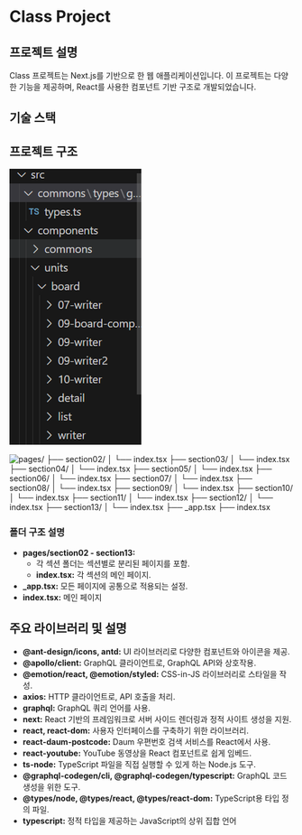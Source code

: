 # Class Project

## 프로젝트 설명
Class 프로젝트는 Next.js를 기반으로 한 웹 애플리케이션입니다. 이 프로젝트는 다양한 기능을 제공하며, React를 사용한 컴포넌트 기반 구조로 개발되었습니다.

## 기술 스택

## 프로젝트 구조
![프로젝트 구조](image-1.png)

![pages/
├── section02/
│ └── index.tsx
├── section03/
│ └── index.tsx
├── section04/
│ └── index.tsx
├── section05/
│ └── index.tsx
├── section06/
│ └── index.tsx
├── section07/
│ └── index.tsx
├── section08/
│ └── index.tsx
├── section09/
│ └── index.tsx
├── section10/
│ └── index.tsx
├── section11/
│ └── index.tsx
├── section12/
│ └── index.tsx
├── section13/
│ └── index.tsx
├── _app.tsx
├── index.tsx](image.png)

### 폴더 구조 설명
- **pages/section02 - section13:**
  - 각 섹션 폴더는 섹션별로 분리된 페이지를 포함.
  - **index.tsx:** 각 섹션의 메인 페이지.
- **_app.tsx:** 모든 페이지에 공통으로 적용되는 설정.
- **index.tsx:** 메인 페이지

## 주요 라이브러리 및 설명
- **@ant-design/icons, antd:** UI 라이브러리로 다양한 컴포넌트와 아이콘을 제공.
- **@apollo/client:** GraphQL 클라이언트로, GraphQL API와 상호작용.
- **@emotion/react, @emotion/styled:** CSS-in-JS 라이브러리로 스타일을 작성.
- **axios:** HTTP 클라이언트로, API 호출을 처리.
- **graphql:** GraphQL 쿼리 언어를 사용.
- **next:** React 기반의 프레임워크로 서버 사이드 렌더링과 정적 사이트 생성을 지원.
- **react, react-dom:** 사용자 인터페이스를 구축하기 위한 라이브러리.
- **react-daum-postcode:** Daum 우편번호 검색 서비스를 React에서 사용.
- **react-youtube:** YouTube 동영상을 React 컴포넌트로 쉽게 임베드.
- **ts-node:** TypeScript 파일을 직접 실행할 수 있게 하는 Node.js 도구.
- **@graphql-codegen/cli, @graphql-codegen/typescript:** GraphQL 코드 생성을 위한 도구.
- **@types/node, @types/react, @types/react-dom:** TypeScript용 타입 정의 파일.
- **typescript:** 정적 타입을 제공하는 JavaScript의 상위 집합 언어